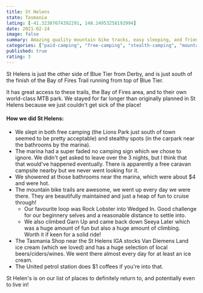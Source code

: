 ```yaml
---
title: St Helens
state: Tasmania
latLng: [-41.32307674392291, 148.24953258192994]
date: 2021-02-24
image: false
summary: Amazing quality mountain bike tracks, easy sleeping, and friendly locals
categories: ["paid-camping", "free-camping", "stealth-camping", "mountain-biking", "foodie"]
published: true
rating: 3
---
```


St Helens is just the other side of Blue Tier from Derby, and is just south of the finish of the Bay of Fires Trail running from top of Blue Tier. 

It has great access to these trails, the Bay of Fires area, and to their own world-class MTB park. We stayed for far longer than originally planned in St Helens because we just couldn't get sick of the place!

#### How we did St Helens:
- We slept in both free camping (the Lions Park just south of town seemed to be pretty acceptable) and stealthy spots (in the carpark near the bathrooms by the marina). 
- The marina had a super faded no camping sign which we chose to ignore. We didn't get asked to leave over the 3 nights, but I think that that would've happened eventually. There is apparently a free caravan campsite nearby but we never went looking for it. 
- We showered at those bathrooms near the marina, which were about $4 and were hot.
- The mountain bike trails are awesome, we went up every day we were there. They are beautifully maintained and just a heap of fun to cruise through!
  - Our favourite loop was Rock Lobster into Wedged In. Good challenge for our beginnery selves and a reasonable distance to settle into.
  - We also climbed Garn Up and came back down Seeya Later which was a huge amount of fun but also a huge amount of climbing. Worth it if keen for a solid ride!
- The Tasmania Shop near the St Helens IGA stocks Van Diemens Land ice cream (which we loved) and has a huge selection of local beers/ciders/wines. We went there almost every day for at least an ice cream.
- The United petrol station does $1 coffees if you're into that.

St Helen's is on our list of places to definitely return to, and potentially even to live in!